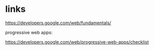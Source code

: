 # links

https://developers.google.com/web/fundamentals/

progressive web apps:

https://developers.google.com/web/progressive-web-apps/checklist
